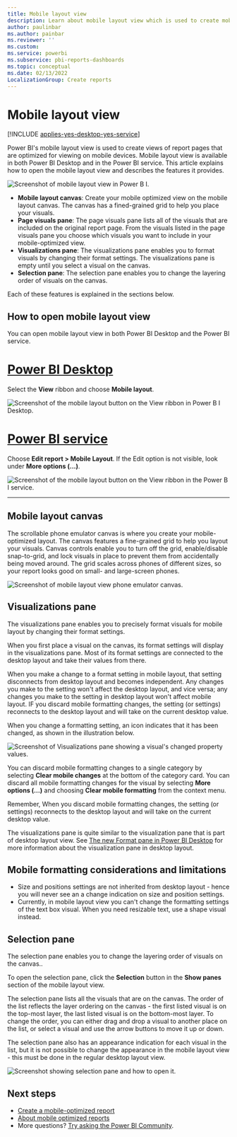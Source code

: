 ```yaml
---
title: Mobile layout view
description: Learn about mobile layout view which is used to create mobile optimized views of Power BI report pages.
author: paulinbar
ms.author: painbar
ms.reviewer: ''
ms.custom:
ms.service: powerbi
ms.subservice: pbi-reports-dashboards
ms.topic: conceptual
ms.date: 02/13/2022
LocalizationGroup: Create reports
---
```

# Mobile layout view

[!INCLUDE [applies-yes-desktop-yes-service](../includes/applies-yes-desktop-yes-service.md)]

Power BI's mobile layout view is used to create views of report pages that are optimized for viewing on mobile devices. Mobile layout view is available in both Power BI Desktop and in the Power BI service. This article explains how to open the mobile layout view and describes the features it provides.

![Screenshot of mobile layout view in Power B I.](media/power-bi-mobile-layout-view/power-bi-mobile-layout-view.png)

* **Mobile layout canvas**: Create your mobile optimized view on the mobile layout canvas. The canvas has a fined-grained grid to help you place your visuals.
* **Page visuals pane**: The page visuals pane lists all of the visuals that are included on the original report page. From the visuals listed in the page visuals pane you choose which visuals you want to include in your mobile-optimized view.
* **Visualizations pane**: The visualizations pane enables you to format visuals by changing their format settings. The visualizations pane is empty until you select a visual on the canvas.
* **Selection pane**: The selection pane enables you to change the layering order of visuals on the canvas.

Each of these features is explained in the sections below.

## How to open mobile layout view

You can open mobile layout view in both Power BI Desktop and the Power BI service.

# [Power BI Desktop](#tab/powerbi-desktop)

Select the **View** ribbon and choose **Mobile layout**.

![Screenshot of the mobile layout button on the View ribbon in Power B I Desktop.](media/power-bi-mobile-layout-view/power-bi-mobile-layout-button-desktop.png)

# [Power BI service](#tab/powerbi-service)

Choose **Edit report > Mobile Layout**. If the Edit option is not visible, look under **More options (...)**.

   ![Screenshot of the mobile layout button on the View ribbon in the Power B I service.](media/power-bi-mobile-layout-view/power-bi-mobile-layout-button-service.png)

---

## Mobile layout canvas

The scrollable phone emulator canvas is where you create your mobile-optimized layout. The canvas features a fine-grained grid to help you layout your visuals. Canvas controls enable you to turn off the grid, enable/disable snap-to-grid, and lock visuals in place to prevent them from accidentally being moved around. The grid scales across phones of different sizes, so your report looks good on small- and large-screen phones.

![Screenshot of mobile layout view phone emulator canvas.](media/power-bi-mobile-layout-view/power-bi-mobile-layout-view-phone-emulator-canvas.png)



## Visualizations pane

The visualizations pane enables you to precisely format visuals for mobile layout by changing their format settings.

When you first place a visual on the canvas, its format settings will display in the visualizations pane. Most of its format settings are connected to the desktop layout and take their values from there. 

When you make a change to a format setting in mobile layout, that setting disconnects from desktop layout and becomes independent. Any changes you make to the setting won't affect the desktop layout, and vice versa; any changes you make to the setting in desktop layout won't affect mobile layout. IF you discard mobile formatting changes, the setting (or settings) reconnects to the desktop layout and will take on the current desktop value.

When you change a formatting setting, an icon indicates that it has been changed, as shown in the illustration below.

![Screenshot of Visualizations pane showing a visual's changed property values.](media/power-bi-mobile-layout-view/visualizations-pane-mobile-layout-with-changes.png)

You can discard mobile formatting changes to a single category by selecting **Clear mobile changes** at the bottom of the category card. You can discard all mobile formatting changes for the visual by selecting **More options (…)** and choosing **Clear mobile formatting** from the context menu.

Remember, When you discard mobile formatting changes, the setting (or settings) reconnects to the desktop layout and will take on the current desktop value.

The visualizations pane is quite similar to the visualization pane that is part of desktop layout view. See [The new Format pane in Power BI Desktop](../fundamentals/desktop-format-pane.md) for more information about the visualization pane in desktop layout.

## Mobile formatting considerations and limitations
* Size and positions settings are not inherited from desktop layout - hence you will never see an a change indication on size and position settings.
* Currently, in mobile layout view you can't change the formatting settings of the text box visual. When you need resizable text, use a shape visual instead.

## Selection pane

The selection pane enables you to change the layering order of visuals on the canvas..

To open the selection pane, click the **Selection** button in the **Show panes** section of the mobile layout view.

The selection pane lists all the visuals that are on the canvas. The order of the list reflects the layer ordering on the canvas - the first listed visual is on the top-most layer, the last listed visual is on the bottom-most layer. To change the order, you can either drag and drop a visual to another place on the list, or select a visual and use the arrow buttons to move it up or down.

The selection pane also has an appearance indication for each visual in the list, but it is not possible to change the appearance in the mobile layout view - this must be done in the regular desktop layout view.

![Screenshot showing selection pane and how to open it.](media/power-bi-mobile-layout-view/mobile-layout-selection-pane.png)

## Next steps
* [Create a mobile-optimized report](power-bi-create-phone-report-how-to.md)
* [About mobile optimized reports](power-bi-create-phone-report.md)
* More questions? [Try asking the Power BI Community](https://community.powerbi.com/).
